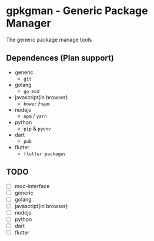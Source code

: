 # gpkgman - Generic Package Manager

The generic package manage tools

## Dependences (Plan support)

+ generic
    + `git`
+ golang
    + `go mod`
+ javascript(in browser)
    + `bower` ~~/ `spm`~~
+ nodejs
    + `npm` / `yarn`
+ python
    + `pip` & `pyenv`
+ dart
    + `pub`
+ flutter
    + `flutter packages`

## TODO

+ [ ] mod-interface
+ [ ] generic
+ [ ] golang
+ [ ] javascript(in browser)
+ [ ] nodejs
+ [ ] python
+ [ ] dart
+ [ ] flutter
